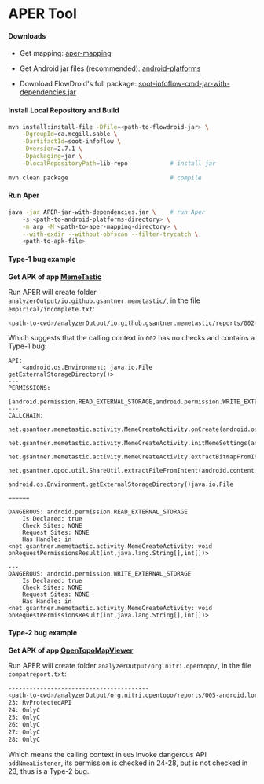 # APER Tool

#### Downloads

+ Get mapping: <a href="https://github.com/sqlab-sustech/APER-mapping" target="_blank">aper-mapping</a>

+ Get Android jar files (recommended): <a href="https://github.com/CirQ/android-platforms" target="_blank">android-platforms</a>

+ Download FlowDroid's full package: [soot-infoflow-cmd-jar-with-dependencies.jar](https://github.com/secure-software-engineering/FlowDroid/releases/download/v2.7.1/soot-infoflow-cmd-jar-with-dependencies.jar)

#### Install Local Repository and Build

```bash
mvn install:install-file -Dfile=<path-to-flowdroid-jar> \
    -DgroupId=ca.mcgill.sable \
    -DartifactId=soot-infoflow \
    -Dversion=2.7.1 \
    -Dpackaging=jar \
    -DlocalRepositoryPath=lib-repo            # install jar

mvn clean package                             # compile
```

#### Run Aper

```bash
java -jar APER-jar-with-dependencies.jar \    # run Aper
    -s <path-to-android-platforms-directory> \
    -m arp -M <path-to-aper-mapping-directory> \
    --with-exdir --without-obfscan --filter-trycatch \
    <path-to-apk-file>
```

#### Type-1 bug example

**Get APK of app [MemeTastic](https://aper-project.github.io/assets/bin/io.github.gsantner.memetastic_68.apk)**

Run APER will create folder `analyzerOutput/io.github.gsantner.memetastic/`, in the file `empirical/incomplete.txt`:

```bash
<path-to-cwd>/analyzerOutput/io.github.gsantner.memetastic/reports/002-android.os.Environment.getExternalStorageDirectory()java.io.File.txt
```

Which suggests that the calling context in `002` has no checks and contains a Type-1 bug:

```
API:
	<android.os.Environment: java.io.File getExternalStorageDirectory()>
---
PERMISSIONS:
	[android.permission.READ_EXTERNAL_STORAGE,android.permission.WRITE_EXTERNAL_STORAGE]
---
CALLCHAIN:
	net.gsantner.memetastic.activity.MemeCreateActivity.onCreate(android.os.Bundle)void
	 net.gsantner.memetastic.activity.MemeCreateActivity.initMemeSettings(android.os.Bundle)boolean
	  net.gsantner.memetastic.activity.MemeCreateActivity.extractBitmapFromIntent(android.content.Intent)android.graphics.Bitmap
	   net.gsantner.opoc.util.ShareUtil.extractFileFromIntent(android.content.Intent)java.io.File
	    android.os.Environment.getExternalStorageDirectory()java.io.File

======

DANGEROUS: android.permission.READ_EXTERNAL_STORAGE
	Is Declared: true
	Check Sites: NONE
	Request Sites: NONE
	Has Handle: in <net.gsantner.memetastic.activity.MemeCreateActivity: void onRequestPermissionsResult(int,java.lang.String[],int[])>

---
DANGEROUS: android.permission.WRITE_EXTERNAL_STORAGE
	Is Declared: true
	Check Sites: NONE
	Request Sites: NONE
	Has Handle: in <net.gsantner.memetastic.activity.MemeCreateActivity: void onRequestPermissionsResult(int,java.lang.String[],int[])>
```

#### Type-2 bug example

**Get APK of app [OpenTopoMapViewer](https://aper-project.github.io/assets/bin/org.nitri.opentopo_26.apk)**

Run APER will create folder `analyzerOutput/org.nitri.opentopo/`, in the file `compatreport.txt`:

```bash
----------------------------------------
<path-to-cwd>/analyzerOutput/org.nitri.opentopo/reports/005-android.location.LocationManager.addNmeaListener(android.location.OnNmeaMessageListener)boolean.txt
23: RvProtectedAPI
24: OnlyC
25: OnlyC
26: OnlyC
27: OnlyC
28: OnlyC
```

Which means the calling context in `005` invoke dangerous API `addNmeaListener`, its permission is checked in 24-28, but is not checked in 23, thus is a Type-2 bug.
